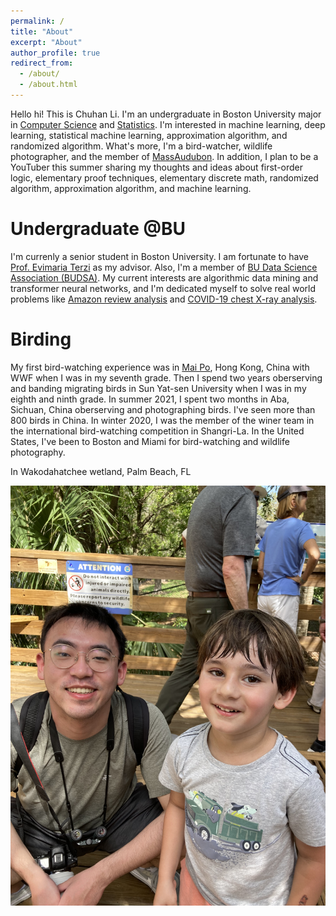 ```yaml
---
permalink: /
title: "About"
excerpt: "About"
author_profile: true
redirect_from: 
  - /about/
  - /about.html
---
```


Hello hi! This is Chuhan Li. I'm an undergraduate in Boston University major in [Computer Science](https://www.bu.edu/cs/) and [Statistics](https://www.bu.edu/stat/). I'm interested in machine learning, deep learning, statistical machine learning, approximation algorithm, and randomized algorithm. What's more, I'm a bird-watcher, wildlife photographer, and the member of [MassAudubon](https://www.massaudubon.org). In addition, I plan to be a YouTuber this summer sharing my thoughts and ideas about first-order logic, elementary proof techniques, elementary discrete math, randomized algorithm, approximation algorithm, and machine learning. 


Undergraduate @BU
======
I'm currenly a senior student in Boston University. I am fortunate to have [Prof. Evimaria Terzi](http://cs-people.bu.edu/evimaria/) as my advisor. Also, I'm a member of [BU Data Science Association (BUDSA)](https://www.budatasci.com/about). My current interests are algorithmic data mining and transformer neural networks, and I'm dedicated myself to solve real world problems like [Amazon review analysis](https://www.kaggle.com/datasets/saurav9786/amazon-product-reviews) and [COVID-19 chest X-ray analysis](https://www.kaggle.com/datasets/tawsifurrahman/covid19-radiography-database).



Birding
======
My first bird-watching experience was in [Mai Po](https://www.wwf.org.hk/en/wetlands/mai-po/), Hong Kong, China with WWF when I was in my seventh grade. Then I spend two years oberserving and banding migrating birds in Sun Yat-sen University when I was in my eighth and ninth grade.  In summer 2021, I spent two months in Aba, Sichuan, China oberserving and photographing birds. I've seen more than 800 birds in China. In winter 2020, I was the member of the winer team in the international bird-watching competition in Shangri-La. In the United States, I've been to Boston and Miami for bird-watching and wildlife photography. 

In Wakodahatchee wetland, Palm Beach, FL

![Editing a markdown file for a talk](/images/with_kid.jpeg)
